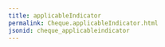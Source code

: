 ```yaml
---
title: applicableIndicator
permalink: Cheque.applicableIndicator.html
jsonid: cheque_applicableindicator
---
```

